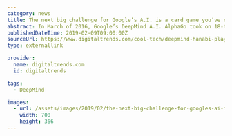 ```yaml
---
category: news
title: The next big challenge for Google’s A.I. is a card game you’ve never heard of
abstract: In March of 2016, Google’s DeepMind A.I. AlphaGo took on 18-time world champion Lee Sedol in a five match game of Go, a complex abstract strategy board game. AlphaGo won four out of five of the matches. DeepMind The history of artificial intelligence is ...
publishedDateTime: 2019-02-09T09:00:00Z
sourceUrl: https://www.digitaltrends.com/cool-tech/deepmind-hanabi-playing-ai/
type: externallink

provider:
  name: digitaltrends.com
  id: digitaltrends

tags:
  - DeepMind

images:
  - url: /assets/images/2019/02/the-next-big-challenge-for-googles-ai-is-a-card-game-youve-never-heard-of-1.jpg
    width: 700
    height: 366
---
```

